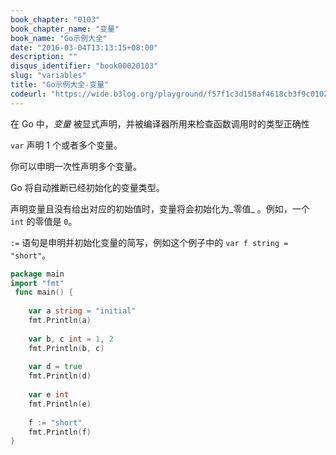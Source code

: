 ```yaml
---
book_chapter: "0103"
book_chapter_name: "变量"
book_name: "Go示例大全"
date: "2016-03-04T13:13:15+08:00"
description: ""
disqus_identifier: "book00020103"
slug: "variables"
title: "Go示例大全-变量"
codeurl: "https://wide.b3log.org/playground/f57f1c3d158af4618cb3f9c0102bf03a.go"
---
```

 
在 Go 中，_变量_ 被显式声明，并被编译器所用来检查函数调用时的类型正确性







`var` 声明 1 个或者多个变量。

你可以申明一次性声明多个变量。

Go 将自动推断已经初始化的变量类型。

声明变量且没有给出对应的初始值时，变量将会初始化为_零值_ 。例如，一个 `int` 的零值是 `0`。

`:=` 语句是申明并初始化变量的简写，例如这个例子中的 `var f string = "short"`。
 

```go
package main  
import "fmt"  
 func main() {  
 
    var a string = "initial"
    fmt.Println(a)  
 
    var b, c int = 1, 2
    fmt.Println(b, c)  
 
    var d = true
    fmt.Println(d)  
 
    var e int
    fmt.Println(e)  
 
    f := "short"
    fmt.Println(f)
}  
```
